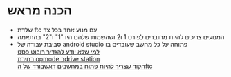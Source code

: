 # הכנה מראש
- שלדת ftc עם מנוע אחד בכל צד 
- המנועים צריכים להיות מחוברים לפורט 1 ו2 ושהשמות שלהם היו "1" ו"2" בהתאמה
- סביבת עבודה של android studio פתוחה על כל מחשב שעובדים בו  
[למי שלא יודע להגדיר רובוט פסט](https://www.youtube.com/watch?v=VHyKE3B170k)  
[בחירת opmode בdrive station](https://youtu.be/uItHYCxT9eY?t=59)  
[הקוד שצריך להיות פתוח במחשבים](res/TankDrive.java)
[דאשבורד של הftc](https://acmerobotics.github.io/ftc-dashboard/)
